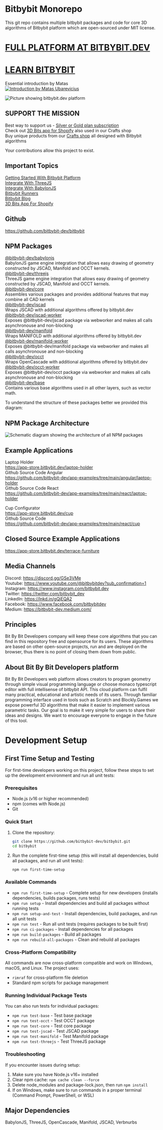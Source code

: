 # Bitbybit Monorepo

This git repo contains multiple bitbybit packages and code for core 3D algorithms of Bitbybit platform which are open-sourced under MIT license.

# [FULL PLATFORM AT BITBYBIT.DEV](https://bitbybit.dev)   
# [LEARN BITBYBIT](https://learn.bitbybit.dev)   

Essential introduction by Matas   
[![Introduction by Matas Ubarevicius](https://img.youtube.com/vi/noc6Rg6tMe0/maxresdefault.jpg)](https://www.youtube.com/watch?v=noc6Rg6tMe0)

<img src="https://app.bitbybit.dev/assets/git-cover.png" alt="Picture showing bitbybit.dev platform">

## SUPPORT THE MISSION
Best way to support us - [Silver or Gold plan subscription](https://bitbybit.dev/auth/pick-plan)    
Check out [3D Bits app for Shopify](https://apps.shopify.com/3d-bits-1) also used in our Crafts shop   
Buy unique products from our [Crafts shop](https://crafts.bitbybit.dev) all designed with Bitbybit algorithms       

Your contributions allow this project to exist.

## Important Topics
[Getting Started With Bitbybit Platform](https://learn.bitbybit.dev/learn/getting-started/overview)     
[Integrate With ThreeJS](https://learn.bitbybit.dev/learn/npm-packages/threejs)     
[Integrate With BabylonJS](https://learn.bitbybit.dev/learn/npm-packages/babylonjs)     
[Bitbybit Runners](https://learn.bitbybit.dev/learn/runners)        
[Bitbybit Blog](https://learn.bitbybit.dev/blog)        
[3D Bits App For Shopify](https://learn.bitbybit.dev/learn/3d-bits/intro)       

## Github
https://github.com/bitbybit-dev/bitbybit  

## NPM Packages

[@bitbybit-dev/babylonjs](https://www.npmjs.com/package/@bitbybit-dev/babylonjs)   
BabylonJS game engine integration that allows easy drawing of geometry constructed by JSCAD, Manifold and OCCT kernels.   
[@bitbybit-dev/threejs](https://www.npmjs.com/package/@bitbybit-dev/threejs)   
ThreeJS game engine integration that allows easy drawing of geometry constructed by JSCAD, Manifold and OCCT kernels.   
[@bitbybit-dev/core](https://www.npmjs.com/package/@bitbybit-dev/core)   
Assembles various packages and provides additional features that may combine all CAD kernels   
[@bitbybit-dev/jscad](https://www.npmjs.com/package/@bitbybit-dev/jscad)   
Wraps JSCAD with additional algorithms offered by bitbybit.dev   
[@bitbybit-dev/jscad-worker](https://www.npmjs.com/package/@bitbybit-dev/jscad-worker)   
Exposes @bitbybit-dev/jscad package via webworker and makes all calls asynchronouse and non-blocking   
[@bitbybit-dev/manifold](https://www.npmjs.com/package/@bitbybit-dev/manifold)   
Wraps MANIFOLD with additional algorithms offered by bitbybit.dev   
[@bitbybit-dev/manifold-worker](https://www.npmjs.com/package/@bitbybit-dev/manifold-worker)   
Exposes @bitbybit-dev/manifold package via webworker and makes all calls asynchronouse and non-blocking   
[@bitbybit-dev/occt](https://www.npmjs.com/package/@bitbybit-dev/occt)   
Wraps OpenCascade with additional algorithms offered by bitbybit.dev   
[@bitbybit-dev/occt-worker](https://www.npmjs.com/package/@bitbybit-dev/occt-worker)   
Exposes @bitbybit-dev/occt package via webworker and makes all calls asynchronouse and non-blocking      
[@bitbybit-dev/base](https://www.npmjs.com/package/@bitbybit-dev/base)   
Contains various base algorithms used in all other layers, such as vector math.   

To understand the structure of these packages better we provided this diagram:

## NPM Package Architecture
<img src="https://app.bitbybit.dev/assets/npm-package-architecture.jpeg" alt="Schematic diagram showing the architecture of all NPM packages">

## Example Applications
Laptop Holder   
https://app-store.bitbybit.dev/laptop-holder    
Github Source Code Angular   
https://github.com/bitbybit-dev/app-examples/tree/main/angular/laptop-holder   
Github Source Code React   
https://github.com/bitbybit-dev/app-examples/tree/main/react/laptop-holder   
  
Cup Configurator    
https://app-store.bitbybit.dev/cup   
Github Source Code   
https://github.com/bitbybit-dev/app-examples/tree/main/react/cup  

## Closed Source Example Applications
https://app-store.bitbybit.dev/terrace-furniture   

## Media Channels
Discord: https://discord.gg/GSe3VMe  
Youtube: https://www.youtube.com/@bitbybitdev?sub_confirmation=1  
Instagram: https://www.instagram.com/bitbybit.dev  
Twitter: https://twitter.com/bitbybit_dev  
LinkedIn: https://lnkd.in/gQjEQA2  
Facebook: https://www.facebook.com/bitbybitdev  
Medium: https://bitbybit-dev.medium.com/  

## Principles
Bit By Bit Developers company will keep these core algorithms that you can find in this repository free and opensource for its users. These algorithms are based on other open-source projects, run and are deployed on the browser, thus there is no point of closing them down from public.

## About Bit By Bit Developers platform
Bit By Bit Developers web platform allows creators to program geometry through simple visual programming language or choose monaco typescript editor with full intellisense of bitbybit API. This cloud platform can fulfil many practical, educational and artistic needs of its users. Through familiar programming interface used in tools such as Scratch and Blockly.Games we expose powerful 3D algorithms that make it easier to implement various parametric tasks. Our goal is to make it very simple for users to share their ideas and designs. We want to encourage everyone to engage in the future of this tool.

# Development Setup

## First Time Setup and Testing

For first-time developers working on this project, follow these steps to set up the development environment and run all unit tests:

### Prerequisites
- Node.js (v16 or higher recommended)
- npm (comes with Node.js)
- Git

### Quick Start
1. Clone the repository:
   ```bash
   git clone https://github.com/bitbybit-dev/bitbybit.git
   cd bitbybit
   ```

2. Run the complete first-time setup (this will install all dependencies, build all packages, and run all unit tests):
   ```bash
   npm run first-time-setup
   ```

### Available Commands

- `npm run first-time-setup` - Complete setup for new developers (installs dependencies, builds packages, runs tests)
- `npm run setup` - Install dependencies and build all packages without running tests
- `npm run setup-and-test` - Install dependencies, build packages, and run all unit tests
- `npm run test` - Run all unit tests (requires packages to be built first)
- `npm run ci-packages` - Install dependencies for all packages
- `npm run build-packages` - Build all packages
- `npm run rebuild-all-packages` - Clean and rebuild all packages

### Cross-Platform Compatibility
All commands are now cross-platform compatible and work on Windows, macOS, and Linux. The project uses:
- `rimraf` for cross-platform file deletion
- Standard npm scripts for package management

### Running Individual Package Tests
You can also run tests for individual packages:
- `npm run test-base` - Test base package
- `npm run test-occt` - Test OCCT package  
- `npm run test-core` - Test core package
- `npm run test-jscad` - Test JSCAD package
- `npm run test-manifold` - Test Manifold package
- `npm run test-threejs` - Test ThreeJS package

### Troubleshooting
If you encounter issues during setup:
1. Make sure you have Node.js v16+ installed
2. Clear npm cache: `npm cache clean --force`
3. Delete node_modules and package-lock.json, then run `npm install`
4. If on Windows, make sure to run commands in a proper terminal (Command Prompt, PowerShell, or WSL)

## Major Dependencies
BabylonJS, ThreeJS, OpenCascade, Manifold, JSCAD, Verbnurbs